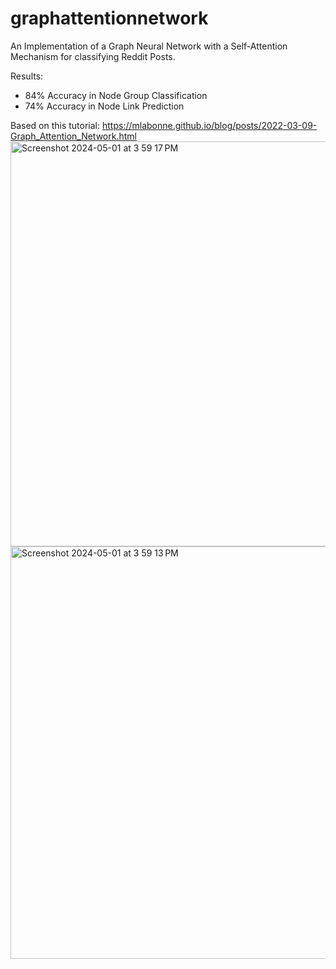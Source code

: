# graphattentionnetwork
An Implementation of a Graph Neural Network with a Self-Attention Mechanism for classifying Reddit Posts. 

Results:
- 84% Accuracy in Node Group Classification
- 74% Accuracy in Node Link Prediction

Based on this tutorial: https://mlabonne.github.io/blog/posts/2022-03-09-Graph_Attention_Network.html
<img width="648" alt="Screenshot 2024-05-01 at 3 59 17 PM" src="https://github.com/ronantakizawa/graphattentionnetwork/assets/71115970/e3972789-78b9-4024-978c-62e8c8fbc4a2">
<img width="660" alt="Screenshot 2024-05-01 at 3 59 13 PM" src="https://github.com/ronantakizawa/graphattentionnetwork/assets/71115970/1525bc6a-4056-4d36-b515-9c653dd6d447">
